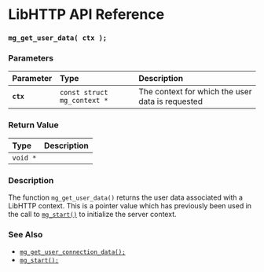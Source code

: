 # LibHTTP API Reference

### `mg_get_user_data( ctx );`

### Parameters

| Parameter | Type | Description |
| :--- | :--- | :--- |
|**`ctx`**|`const struct mg_context *`|The context for which the user data is requested|

### Return Value

| Type | Description |
| :--- | :--- |
|`void *`||

### Description

The function `mg_get_user_data()` returns the user data associated with a LibHTTP context. This is a pointer value which has previously been used in the call to [`mg_start()`](mg_start.md) to initialize the server context.

### See Also

* [`mg_get_user_connection_data();`](mg_get_user_connection_data.md)
* [`mg_start();`](mg_start.md)
